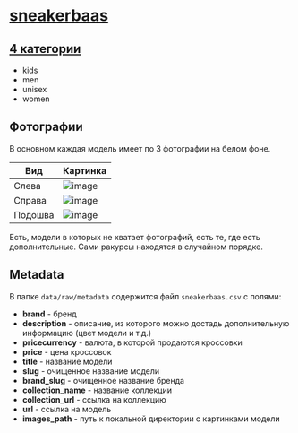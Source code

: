 # [sneakerbaas](https://www.sneakerbaas.com)

## [4 категории](https://www.sneakerbaas.com/)

- kids
- men
- unisex
- women

## Фотографии

В основном каждая модель имеет по 3 фотографии на белом фоне.

| Вид     | Картинка                                                                                                    |
| ------- | ----------------------------------------------------------------------------------------------------------- |
| Слева   | ![image](https://github.com/miem-refugees/sneakers-ml/assets/57370975/7e728431-1238-4589-9563-9b9dd4d36960) |
| Справа  | ![image](https://github.com/miem-refugees/sneakers-ml/assets/57370975/a590de7f-e0f2-47e0-825c-2b4ff788a2e4) |
| Подошва | ![image](https://github.com/miem-refugees/sneakers-ml/assets/57370975/22d2e9e8-df51-4c3b-89b9-c21b0f15ae2e) |

Есть, модели в которых не хватает фотографий, есть те, где есть дополнительные. Сами ракурсы находятся в случайном порядке.

## Metadata

В папке `data/raw/metadata` содержится файл `sneakerbaas.csv` с полями:

- **brand** - бренд
- **description** - описание, из которого можно достадь дополнительную информацию (цвет модели и т.д.)
- **pricecurrency** - валюта, в которой продаются кроссовки
- **price** - цена кроссовок
- **title** - название модели
- **slug** - очищенное название модели
- **brand_slug** - очищенное название бренда
- **collection_name** - название коллекции
- **collection_url** - ссылка на коллекцию
- **url** - ссылка на модель
- **images_path** - путь к локальной директории с картинками модели
